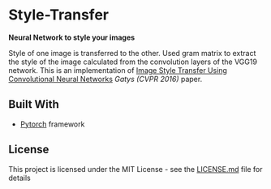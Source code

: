 # Style-Transfer
**Neural Network to style your images**

Style of one image is transferred to the other. Used gram matrix to extract the style of the image calculated from the convolution layers of the VGG19 network. This is an implementation of [Image Style Transfer Using Convolutional Neural Networks](https://www.cv-foundation.org/openaccess/content_cvpr_2016/papers/Gatys_Image_Style_Transfer_CVPR_2016_paper.pdf) *Gatys (CVPR 2016)* paper.

<!--
in [Style_Transfer_Gatys_CVPR2016.ipynb](https://github.com/abhigoogol/Style-Transfer/blob/master/Style_Transfer_Gatys_CVPR2016.ipynb) Notebook

## To Do:
1. Add comments
2. Implementation of [Universal Style Transfer via Feature Transforms](https://arxiv.org/abs/1705.08086) *Yijun Li (NIPS 2017)* paper
-->

## Built With

* [Pytorch](https://pytorch.org/) framework 

## License
This project is licensed under the MIT License - see the [LICENSE.md](https://github.com/abhigoogol/Style-Transfer/blob/master/LICENSE) file for details
